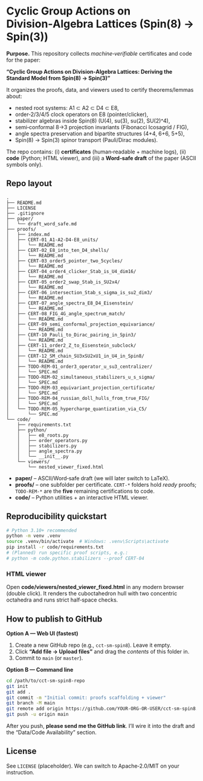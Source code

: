 # Cyclic Group Actions on Division‑Algebra Lattices (Spin(8) → Spin(3))

**Purpose.** This repository collects *machine‑verifiable* certificates and code for the paper:

**“Cyclic Group Actions on Division‑Algebra Lattices: Deriving the Standard Model from Spin(8) → Spin(3)”**

It organizes the proofs, data, and viewers used to certify theorems/lemmas about:
- nested root systems: A1 ⊂ A2 ⊂ D4 ⊂ E8,
- order‑2/3/4/5 clock operators on E8 (pointer/clicker),
- stabilizer algebras inside Spin(8) (U(4), su(3), su(2), SU(2)^4),
- semi‑conformal 8→3 projection invariants (Fibonacci Icosagrid / FIG),
- angle spectra preservation and bipartite structures (4+4, 6+6, 5+5),
- Spin(8) → Spin(3) spinor transport (Pauli/Dirac modules).

The repo contains: (i) **certificates** (human‑readable + machine logs), (ii) **code** (Python; HTML viewer), and (iii) a **Word‑safe draft** of the paper (ASCII symbols only).


## Repo layout

```
.
├── README.md
├── LICENSE
├── .gitignore
├── paper/
│   └── draft_word_safe.md
├── proofs/
│   ├── index.md
│   ├── CERT-01_A1-A2-D4-E8_units/
│   │   └── README.md
│   ├── CERT-02_E8_into_ten_D4_shells/
│   │   └── README.md
│   ├── CERT-03_order5_pointer_two_5cycles/
│   │   └── README.md
│   ├── CERT-04_order4_clicker_Stab_is_U4_dim16/
│   │   └── README.md
│   ├── CERT-05_order2_swap_Stab_is_SU2x4/
│   │   └── README.md
│   ├── CERT-06_intersection_Stab_s_sigma_is_su2_dim3/
│   │   └── README.md
│   ├── CERT-07_angle_spectra_E8_D4_Eisenstein/
│   │   └── README.md
│   ├── CERT-08_FIG_4G_angle_spectrum_match/
│   │   └── README.md
│   ├── CERT-09_semi_conformal_projection_equivariance/
│   │   └── README.md
│   ├── CERT-10_Pauli_to_Dirac_pairing_in_Spin3/
│   │   └── README.md
│   ├── CERT-11_order2_Z_to_Eisenstein_subclock/
│   │   └── README.md
│   ├── CERT-12_SM_chain_SU3xSU2xU1_in_U4_in_Spin8/
│   │   └── README.md
│   ├── TODO-REM-01_order3_operator_u_su3_centralizer/
│   │   └── SPEC.md
│   ├── TODO-REM-02_simultaneous_stabilizers_u_s_sigma/
│   │   └── SPEC.md
│   ├── TODO-REM-03_equivariant_projection_certificate/
│   │   └── SPEC.md
│   ├── TODO-REM-04_russian_doll_hulls_from_true_FIG/
│   │   └── SPEC.md
│   └── TODO-REM-05_hypercharge_quantization_via_C5/
│       └── SPEC.md
└── code/
    ├── requirements.txt
    ├── python/
    │   ├── e8_roots.py
    │   ├── order_operators.py
    │   ├── stabilizers.py
    │   ├── angle_spectra.py
    │   └── __init__.py
    └── viewers/
        └── nested_viewer_fixed.html
```

- **paper/** – ASCII/Word‑safe draft (we will later switch to LaTeX).
- **proofs/** – one subfolder per certificate. `CERT-*` folders hold *ready* proofs; `TODO-REM-*` are the **five** remaining certifications to code.
- **code/** – Python utilities + an interactive HTML viewer.

## Reproducibility quickstart

```bash
# Python 3.10+ recommended
python -m venv .venv
source .venv/bin/activate  # Windows: .venv\Scripts\activate
pip install -r code/requirements.txt
# (Planned) run specific proof scripts, e.g.:
# python -m code.python.stabilizers --proof CERT-04
```

### HTML viewer
Open **code/viewers/nested_viewer_fixed.html** in any modern browser (double click). It renders the cuboctahedron hull with two concentric octahedra and runs strict half‑space checks.

## How to publish to GitHub

**Option A — Web UI (fastest)**
1. Create a new GitHub repo (e.g., `cct-sm-spin8`). Leave it empty.
2. Click **“Add file → Upload files”** and drag the *contents* of this folder in.
3. Commit to `main` (or `master`).

**Option B — Command line**
```bash
cd /path/to/cct-sm-spin8-repo
git init
git add .
git commit -m "Initial commit: proofs scaffolding + viewer"
git branch -M main
git remote add origin https://github.com/YOUR-ORG-OR-USER/cct-sm-spin8.git
git push -u origin main
```

After you push, **please send me the GitHub link**. I’ll wire it into the draft and the “Data/Code Availability” section.

## License
See `LICENSE` (placeholder). We can switch to Apache‑2.0/MIT on your instruction.

